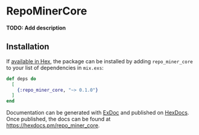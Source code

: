 # RepoMinerCore

**TODO: Add description**

## Installation

If [available in Hex](https://hex.pm/docs/publish), the package can be installed
by adding `repo_miner_core` to your list of dependencies in `mix.exs`:

```elixir
def deps do
  [
    {:repo_miner_core, "~> 0.1.0"}
  ]
end
```

Documentation can be generated with [ExDoc](https://github.com/elixir-lang/ex_doc)
and published on [HexDocs](https://hexdocs.pm). Once published, the docs can
be found at <https://hexdocs.pm/repo_miner_core>.

